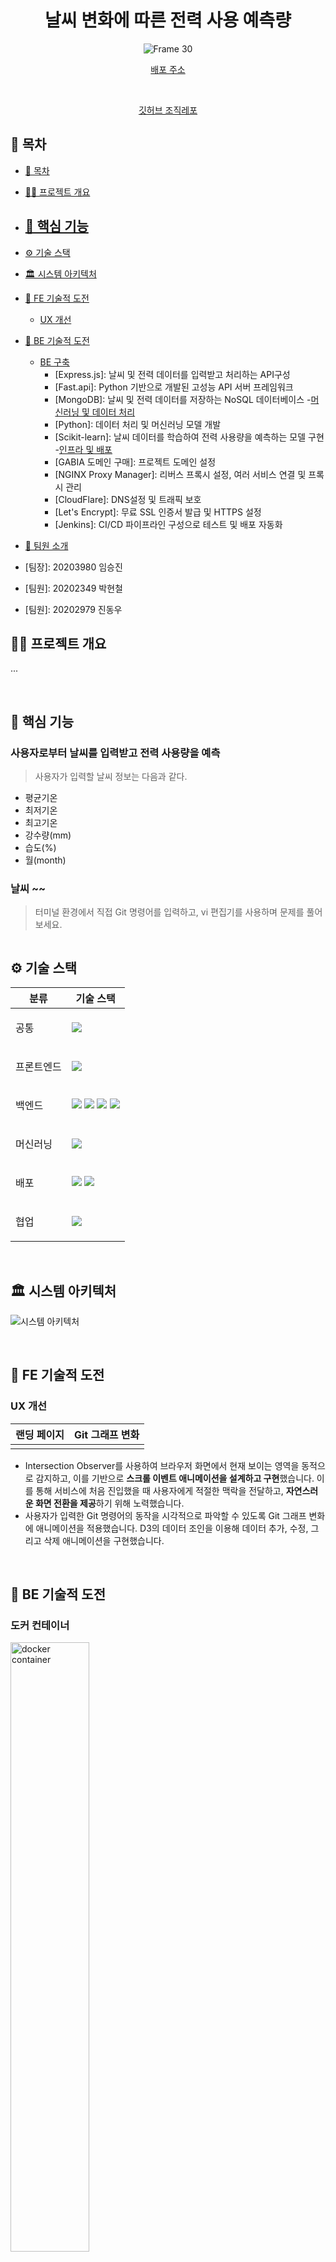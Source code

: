 <div align="center">
  <h1>날씨 변화에 따른 전력 사용 예측량</h1>
  
![Frame 30](https://github.com/boostcampwm2023/web01-GitChallenge/assets/79246447/fe5e7fbd-93fe-40ea-be09-a902b712f6c3)
</div>

<p align=center>
  <a href="https://weather-tracker-frontend.vercel.app/">배포 주소</a>
</p>

<br/>

<p align=center>
  <a href="https://github.com/Weather-Tracker-Project/">깃허브 조직레포</a>
</p>

## 📄 목차

- [📄 목차](#-목차)
- [✍🏻 프로젝트 개요](#-프로젝트-개요)
- ## [🚀 핵심 기능](#-핵심-기능)
- [⚙️ 기술 스택](#️-기술-스택)
- [🏛️ 시스템 아키텍처](#️-시스템-아키텍처)
- [🔎 FE 기술적 도전](#-fe-기술적-도전)
  - [UX 개선](#ux-개선)
- [🔎 BE 기술적 도전](#-be-기술적-도전)
  - [BE 구축](#BE-구축)
    - [Express.js]: 날씨 및 전력 데이터를 입력받고 처리하는 API구성
    - [Fast.api]: Python 기반으로 개발된 고성능 API 서버 프레임워크 
    - [MongoDB]: 날씨 및 전력 데이터를 저장하는 NoSQL 데이터베이스
  -[머신러닝 및 데이터 처리](#-머신러닝-및-데이터-처리)
    - [Python]: 데이터 처리 및 머신러닝 모델 개발
    - [Scikit-learn]: 날씨 데이터를 학습하여 전력 사용량을 예측하는 모델 구현
  -[인프라 및 배포](#-인프라-및-배포)
    - [GABIA 도메인 구매]: 프로젝트 도메인 설정
    - [NGINX Proxy Manager]: 리버스 프록시 설정, 여러 서비스 연결 및 프록시 관리
    - [CloudFlare]: DNS설정 및 트래픽 보호
    - [Let's Encrypt]: 무료 SSL 인증서 발급 및 HTTPS 설정
    - [Jenkins]: CI/CD 파이프라인 구성으로 테스트 및 배포 자동화

- [🧡 팀원 소개](#-팀원-소개)
- [팀장]: 20203980 임승진
- [팀원]: 20202349 박현철
- [팀원]: 20202979 진동우

## ✍🏻 프로젝트 개요

...

<br />

## 🚀 핵심 기능

### 사용자로부터 날씨를 입력받고 전력 사용량을 예측

> 사용자가 입력할 날씨 정보는 다음과 같다.
- 평균기온
- 최저기온
- 최고기온
- 강수량(mm)
- 습도(%)
- 월(month)

</aside>

### 날씨 ~~

> 터미널 환경에서 직접 Git 명령어를 입력하고, vi 편집기를 사용하며
> 문제를 풀어보세요.

<img alt='' src="https://github.com/boostcampwm2023/web01-GitChallenge/assets/96400112/7e89b3f3-6987-4a1e-85d3-d6430aa3ad05" />

## ⚙️ 기술 스택

<table>
    <thead>
        <tr>
            <th>분류</th>
            <th>기술 스택</th>
        </tr>
    </thead>
    <tbody>
        <tr>
            <td>
                <p>공통</p>
            </td>
            <td>
                <img src="https://img.shields.io/badge/Visual%20Studio%20Code-0078d7.svg?style=for-the-badge&logo=visual-studio-code&logoColor=white">
            </td>
        </tr>
        <tr>
            <td>
                  <p>프론트엔드</p>
            </td>
            <td>
                  <img src="https://img.shields.io/badge/Next.js-000000?style=flat-square&logo=Next.js&logoColor=white" />
            </td>
        </tr>
        <tr>
            <td>
                <p>백엔드</p>
            </td>
            <td>
                <img src="ttps://img.shields.io/badge/MongoDB-47A248?style=flat-square&logo=MongoDB&logoColor=white" />
                <img src="https://img.shields.io/badge/Express-000000?style=flat-square&logo=Express&logoColor=white" />
                <img src="https://img.shields.io/badge/Node.js-339933?style=flat-square&logo=Node.js&logoColor=white"/>
                <img src="https://img.shields.io/badge/FastAPI-005571?style=for-the-badge&logo=fastapi"/>
            </td>
        </tr>
                <tr>
            <td>
                <p>머신러닝</p>
            </td>
            <td>
              <img src="https://img.shields.io/badge/Python-3776AB?style=flat-square&logo=Python&logoColor=white"/>
            </td>
        </tr>
                <tr>
            <td>
                <p>배포</p>
            </td>
            <td>
              <img src="https://img.shields.io/badge/jenkins-%232C5263.svg?style=for-the-badge&logo=jenkins&logoColor=white"/>
              <img src="https://img.shields.io/badge/nginx-%23009639.svg?style=for-the-badge&logo=nginx&logoColor=white"/>
            </td>
        </tr>
        <tr>
            <td>
                <p>협업</p>
            </td>
            <td>
                <img src="https://img.shields.io/badge/github-%23121011.svg?style=for-the-badge&logo=github&logoColor=white">
            </td>
        </tr>
    </tbody>
</table>

<br />

## 🏛️ 시스템 아키텍처

![시스템 아키텍처](https://github.com/boostcampwm2023/web01-GitChallenge/assets/96400112/d94724b8-a7a7-48e6-bba8-891bc7bfd696)

<br />

## 🔎 FE 기술적 도전

### UX 개선

| 랜딩 페이지                                                                                                                     | Git 그래프 변화                                                                                                                 |
| ------------------------------------------------------------------------------------------------------------------------------- | ------------------------------------------------------------------------------------------------------------------------------- |
| <img alt="" src="https://github.com/boostcampwm2023/web01-GitChallenge/assets/96400112/aae4947d-5782-4a1e-97b5-23c445cbe573" /> | <img alt="" src="https://github.com/boostcampwm2023/web01-GitChallenge/assets/96400112/1ad9a125-1137-4a8d-b5c0-140360a987c4" /> |

- Intersection Observer를 사용하여 브라우저 화면에서 현재 보이는 영역을 동적으로 감지하고, 이를 기반으로 **스크롤 이벤트 애니메이션을 설계하고 구현**했습니다. 이를 통해 서비스에 처음 진입했을 때 사용자에게 적절한 맥락을 전달하고, **자연스러운 화면 전환을 제공**하기 위해 노력했습니다.
- 사용자가 입력한 Git 명령어의 동작을 시각적으로 파악할 수 있도록 Git 그래프 변화에 애니메이션을 적용했습니다. D3의 데이터 조인을 이용해 데이터 추가, 수정, 그리고 삭제 애니메이션을 구현했습니다.

<br />

## 🔎 BE 기술적 도전

### 도커 컨테이너

<img width="50%" alt="docker container" src="https://github.com/boostcampwm2023/web01-GitChallenge/assets/96400112/c59857a3-08e5-49f0-9e8c-bab8a419be3a">

- 사용자별 **격리된** git 문제 풀이 환경을 제공하면서도, git의 전역 설정들이 다른 사용자들에게 영향을 미치지 않도록 하기 위해 도커 컨테이너를 이용했습니다.
- 컨테이너 생성 시간을 아끼고자 각 문제 별로 미리 생성된 컨테이너 환경에 사용자를 할당하고 새로운 컨테이너를 생성합니다.
- 서버 자원을 효율적으로 사용하기 위해 오래 된(30분) 컨테이너는 자동 정리되며 사용자 재접속 시 **log 기반으로 복구**됩니다.
- 네트워크 차단, 실행 가능 명령어 검증, 유저 권한 제한 등으로 사용자의 입력을 검증하고 제한했습니다.

<br />

## 🧡 팀원 소개

|                                     임승진                                     |                                     진동우                                      |                                    박현철                                    |                                
| :----------------------------------------------------------------------------: | :-----------------------------------------------------------------------------: | :--------------------------------------------------------------------------: | 
| <img src="https://avatars.githubusercontent.com/u/83889135?v=4" width="120" /> | <img src="https://avatars.githubusercontent.com/u/182656885?v=4" width="120" /> | <img src="https://avatars.githubusercontent.com/u/48150853?v=4" width="120"> |
|                                     **BE**                                     |                                     **BE**                                      |                                    **FE**                                    |                                  
|                    [@seungjin051](https://github.com/seungjin051)                    |                    [@Siper9379](https://github.com/Siper9379)                     |                   [@siri9811](https://github.com/siri9811)                   |

```
